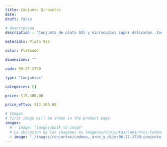 ```yaml
---
title: Conjunto Girasoles
date: 
draft: false

# descripcion
description : "Conjunto de plata 925 y microcubics súper delicados. Incluye cadena, dije, anillos y aros. Largo de la cadena a elección en 40, 45 o 50cm"

materials: Plata 925

color: Plateado

dimensions: ""

code: 06-27-1730

type: "Conjuntos"

categories: []

price: $15.480,00

price_eftvo: $13.160,00

# Images
# first image will be shown in the product page
images:
  # - image: "images/path_to_image"
  # La ubicacion de las imagenes es imagenes/Conjuntos/Conjuntos.Cadena, aros y dije/06-27-1730-conjunto-girasoles
  - image: "./images/conjuntos/cadena,_aros_y_dije/06-27-1730-conjunto-girasoles.jpg"
---
```


